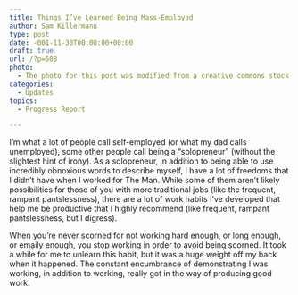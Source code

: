 ```yaml
---
title: Things I’ve Learned Being Mass-Employed
author: Sam Killermann
type: post
date: -001-11-30T00:00:00+00:00
draft: true
url: /?p=508
photo:
  - The photo for this post was modified from a creative commons stock image.
categories:
  - Updates
topics:
  - Progress Report

---
```

I&#8217;m what a lot of people call self-employed (or what my dad calls unemployed), some other people call being a &#8220;solopreneur&#8221; (without the slightest hint of irony). As a solopreneur, in addition to being able to use incredibly obnoxious words to describe myself, I have a lot of freedoms that I didn&#8217;t have when I worked for The Man. While some of them aren&#8217;t likely possibilities for those of you with more traditional jobs (like the frequent, rampant pantslessness), there are a lot of work habits I&#8217;ve developed that help me be productive that I highly recommend (like frequent, rampant pantslessness, but I digress).

When you&#8217;re never scorned for not working hard enough, or long enough, or emaily enough, you stop working in order to avoid being scorned. It took a while for me to unlearn this habit, but it was a huge weight off my back when it happened. The constant encumbrance of demonstrating I was working, in addition to working, really got in the way of producing good work.